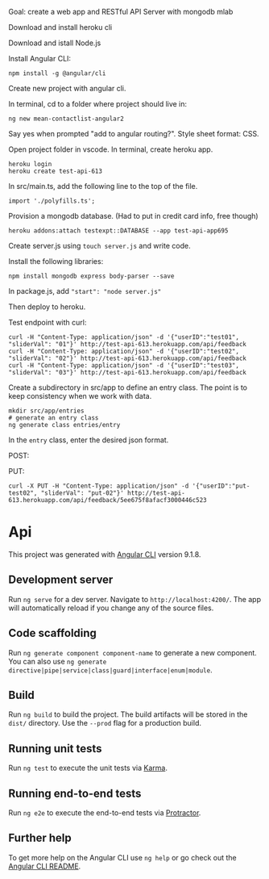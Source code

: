 Goal: create a web app and RESTful API Server with mongodb mlab

Download and install heroku cli

Download and istall Node.js

Install Angular CLI: 
```
npm install -g @angular/cli
```

Create new project with angular cli. 

In terminal, cd to a folder where project should live in:
```
ng new mean-contactlist-angular2
```
Say yes when prompted "add to angular routing?". Style sheet format: CSS. 

Open project folder in vscode. In terminal, create heroku app. 
```
heroku login
heroku create test-api-613
```

In src/main.ts, add the following line to the top of the file.
```
import './polyfills.ts';
```

Provision a mongodb database. (Had to put in credit card info, free though)
```
heroku addons:attach testexpt::DATABASE --app test-api-app695
```

Create server.js using ```touch server.js``` and write code.

Install the following libraries:
```
npm install mongodb express body-parser --save
```

In package.js, add ```"start": "node server.js"```

Then deploy to heroku.

Test endpoint with curl:
```
curl -H "Content-Type: application/json" -d '{"userID":"test01", "sliderVal": "01"}' http://test-api-613.herokuapp.com/api/feedback
curl -H "Content-Type: application/json" -d '{"userID":"test02", "sliderVal": "02"}' http://test-api-613.herokuapp.com/api/feedback
curl -H "Content-Type: application/json" -d '{"userID":"test03", "sliderVal": "03"}' http://test-api-613.herokuapp.com/api/feedback
```

Create a subdirectory in src/app to define an entry class. The point is to keep consistency when we work with data. 
```
mkdir src/app/entries
# generate an entry class
ng generate class entries/entry
```

In the ```entry``` class, enter the desired json format. 

POST:

PUT:
```
curl -X PUT -H "Content-Type: application/json" -d '{"userID":"put-test02", "sliderVal": "put-02"}' http://test-api-613.herokuapp.com/api/feedback/5ee675f8afacf3000446c523
```



# Api

This project was generated with [Angular CLI](https://github.com/angular/angular-cli) version 9.1.8.

## Development server

Run `ng serve` for a dev server. Navigate to `http://localhost:4200/`. The app will automatically reload if you change any of the source files.

## Code scaffolding

Run `ng generate component component-name` to generate a new component. You can also use `ng generate directive|pipe|service|class|guard|interface|enum|module`.

## Build

Run `ng build` to build the project. The build artifacts will be stored in the `dist/` directory. Use the `--prod` flag for a production build.

## Running unit tests

Run `ng test` to execute the unit tests via [Karma](https://karma-runner.github.io).

## Running end-to-end tests

Run `ng e2e` to execute the end-to-end tests via [Protractor](http://www.protractortest.org/).

## Further help

To get more help on the Angular CLI use `ng help` or go check out the [Angular CLI README](https://github.com/angular/angular-cli/blob/master/README.md).
